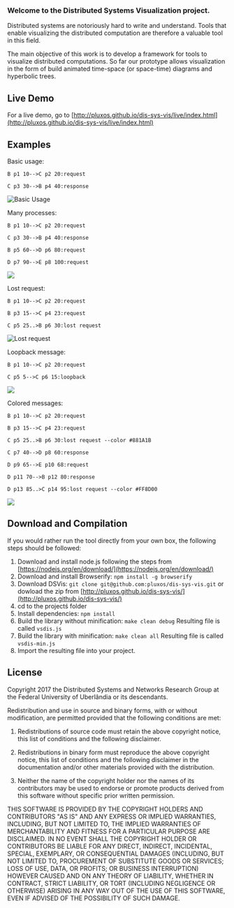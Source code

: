 ### Welcome to the Distributed Systems Visualization project.
Distributed systems are notoriously hard to write and understand. Tools that enable visualizing the distributed computation are therefore a valuable tool in this field.

The main objective of this work is to develop a framework for tools to visualize distributed computations. So far our prototype allows visualization in the form of build animated time-space (or space-time) diagrams and hyperbolic trees.

## Live Demo
For a live demo, go to [http://pluxos.github.io/dis-sys-vis/live/index.html](http://pluxos.github.io/dis-sys-vis/live/index.html)

## Examples

Basic usage:

`B p1 10-->C p2 20:request`

`C p3 30-->B p4 40:response`

<img src="https://cloud.githubusercontent.com/assets/1865566/24640285/4354fc7a-18cc-11e7-8034-ab4da22491d7.png" alt="Basic Usage" />

Many processes:

`B p1 10-->C p2 20:request`

`C p3 30-->B p4 40:response`

`B p5 60-->D p6 80:request`

`D p7 90-->E p8 100:request`

<img src="https://cloud.githubusercontent.com/assets/1865566/24640283/43507c9a-18cc-11e7-8c88-cd4e45f276eb.png" />

Lost request:

`B p1 10-->C p2 20:request`

`B p3 15-->C p4 23:request`

`C p5 25..>B p6 30:lost request`

<img src="https://cloud.githubusercontent.com/assets/1865566/24640286/4355134a-18cc-11e7-871d-9d08a6dc0f5b.png" alt="Lost request" />

Loopback message:

`B p1 10-->C p2 20:request`

`C p5 5-->C p6 15:loopback`

<img src="https://cloud.githubusercontent.com/assets/1865566/24640284/435498e8-18cc-11e7-9fc5-65966ce0cce2.png" />

Colored messages:

`B p1 10-->C p2 20:request`

`B p3 15-->C p4 23:request`

`C p5 25..>B p6 30:lost request --color #881A1B`

`C p7 40-->D p8 60:response`

`D p9 65-->E p10 68:request `

`D p11 70-->B p12 80:response`

`D p13 85..>C p14 95:lost request --color #FF8D00`

<img src="https://cloud.githubusercontent.com/assets/1865566/24640287/43563766-18cc-11e7-9c38-7ebc736e4e3b.png" />

## Download and Compilation
If you would rather run the tool directly from your own box, the following steps should be followed:

1. Download and install node.js following the steps from [https://nodejs.org/en/download/](https://nodejs.org/en/download/)
2. Download and install Browserify: `npm install -g browserify`
3. Download DSVis: `git clone git@github.com:pluxos/dis-sys-vis.git` or dowload the zip from [http://pluxos.github.io/dis-sys-vis/](http://pluxos.github.io/dis-sys-vis/)
4. cd to the projectś folder
5. Install dependencies: `npm install`
6. Build the library without minification: `make clean debug` Resulting file is called `vsdis.js`
7. Build the library with minification: `make clean all` Resulting file is called `vsdis-min.js`
7. Import the resulting file into your project.


## License
Copyright 2017 the Distributed Systems and Networks Research Group at the Federal University of Uberlândia or its descendants.

Redistribution and use in source and binary forms, with or without modification, are permitted provided that the following conditions are met:

1. Redistributions of source code must retain the above copyright notice, this list of conditions and the following disclaimer.

2. Redistributions in binary form must reproduce the above copyright notice, this list of conditions and the following disclaimer in the documentation and/or other materials provided with the distribution.

3. Neither the name of the copyright holder nor the names of its contributors may be used to endorse or promote products derived from this software without specific prior written permission.

THIS SOFTWARE IS PROVIDED BY THE COPYRIGHT HOLDERS AND CONTRIBUTORS "AS IS" AND ANY EXPRESS OR IMPLIED WARRANTIES, INCLUDING, BUT NOT LIMITED TO, THE IMPLIED WARRANTIES OF MERCHANTABILITY AND FITNESS FOR A PARTICULAR PURPOSE ARE DISCLAIMED. IN NO EVENT SHALL THE COPYRIGHT HOLDER OR CONTRIBUTORS BE LIABLE FOR ANY DIRECT, INDIRECT, INCIDENTAL, SPECIAL, EXEMPLARY, OR CONSEQUENTIAL DAMAGES (INCLUDING, BUT NOT LIMITED TO, PROCUREMENT OF SUBSTITUTE GOODS OR SERVICES; LOSS OF USE, DATA, OR PROFITS; OR BUSINESS INTERRUPTION) HOWEVER CAUSED AND ON ANY THEORY OF LIABILITY, WHETHER IN CONTRACT, STRICT LIABILITY, OR TORT (INCLUDING NEGLIGENCE OR OTHERWISE) ARISING IN ANY WAY OUT OF THE USE OF THIS SOFTWARE, EVEN IF ADVISED OF THE POSSIBILITY OF SUCH DAMAGE.
